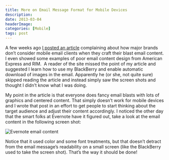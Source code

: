 ```yaml
---
title: More on Email Message Format for Mobile Devices
description: 
date: 2013-03-04
headerImage: 
categories: [Mobile]
tags: post
---
```


A few weeks ago [I posted an article](index.php?option=com_content&view=article&id=347:ignoring-mobile-email-clients&catid=15:category-mobile&Itemid=139) complaining about how major brands don’t consider mobile email clients when they craft their blast email content. I even showed some examples of poor email content design from American Express and RIM.  A reader of the site missed the point of my article and suggested I learn how to use my BlackBerry and enable automatic download of images in the email. Apparently he (or she, not quite sure) skipped reading the article and instead simply saw the screen shots and thought I didn’t know what I was doing.

My point in the article is that everyone does fancy email blasts with lots of graphics and centered content. That simply doesn’t work for mobile devices and I wrote that post in an effort to get people to start thinking about the target audience and adjust their content accordingly. I noticed the other day that the smart folks at Evernote have it figured out, take a look at the email content in the following screen shot:

![Evernote email content](/images/stories/2013/evernote-email.png)

Notice that it used color and some font treatments, but that doesn’t detract from the email message’s readability on a small screen (like the BlackBerry used to take the screen shot). That’s the way it should be done!